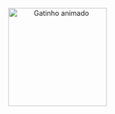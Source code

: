 <p align="center">
  <img src="https://media.giphy.com/media/JIX9t2j0ZTN9S/giphy.gif" width="200" alt="Gatinho animado"/>
</p>
